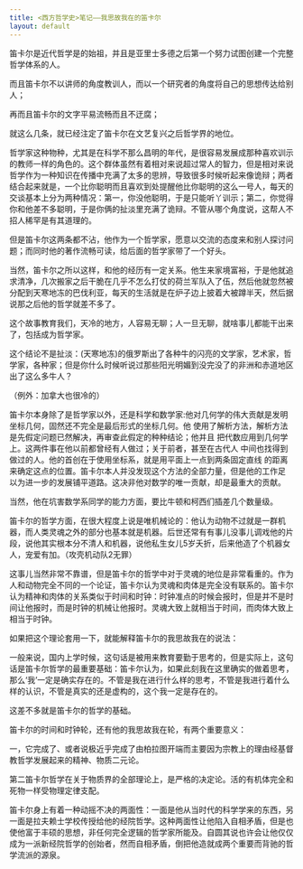 ```yaml
---
title: <西方哲学史>笔记——我思故我在的笛卡尔
layout: default
---
```


笛卡尔是近代哲学是的始祖，并且是亚里士多德之后第一个努力试图创建一个完整哲学体系的人。

而且笛卡尔不以讲师的角度教训人，而以一个研究者的角度将自己的思想传达给别人；

再而且笛卡尔的文字平易流畅而且不迂腐；

就这么几条，就已经注定了笛卡尔在文艺复兴之后哲学界的地位。

哲学家这种物种，尤其是在科学不那么昌明的年代，是很容易发展成那种喜欢训示的教师一样的角色的。这个群体虽然有着相对来说超过常人的智力，但是相对来说哲学作为一种知识在传播中充满了太多的思辨，导致很多时候听起来像诡辩；两者结合起来就是，一个比你聪明而且喜欢到处提醒他比你聪明的这么一号人，每天的交谈基本上分为两种情况：第一，你没他聪明，于是只能听丫训示；第二，你觉得你和他差不多聪明，于是你俩的扯淡里充满了诡辩。不管从哪个角度说，这帮人不招人稀罕是有其道理的。

但是笛卡尔这两条都不沾，他作为一个哲学家，愿意以交流的态度来和别人探讨问题；而同时他的著作流畅可读，给后面的哲学家带了一个好头。

当然，笛卡尔之所以这样，和他的经历有一定关系。他生来家境富裕，于是他就追求清净，几次搬家之后干脆在几乎不怎么打仗的荷兰军队入了伍，然后他就忽然被分配到天寒地冻的巴伐利亚，每天的生活就是在炉子边上披着大被蹲半天，然后据说那之后他的哲学就差不多了。

这个故事教育我们，天冷的地方，人容易无聊；人一旦无聊，就啥事儿都能干出来了，包括成为哲学家。

这个结论不是扯淡：(天寒地冻)的俄罗斯出了各种牛的闪亮的文学家，艺术家，哲学家，各种家；但是你什么时候听说过那些阳光明媚到没完没了的非洲和赤道地区出了这么多牛人？

（例外：加拿大也很冷的）

笛卡尔本身除了是哲学家以外，还是科学和数学家:他对几何学的伟大贡献是发明坐标几何，固然还不完全是最后形式的坐标几何。他 使用了解析方法，解析方法是先假定问题已然解决，再审查此假定的种种结论；他并且 把代数应用到几何学上。这两件事在他以前都曾经有人做过；关于前者，甚至在古代人 中间也找得到做过的人。他的首创在于使用坐标系，就是用平面上一点到两条固定直线 的距离来确定这点的位置。笛卡尔本人并没发现这个方法的全部力量，但是他的工作足 以为进一步的发展铺平道路。这决非他对数学的唯一贡献，却是最重大的贡献。

当然，他在坑害数学系同学的能力方面，要比牛顿和柯西们插差几个数量级。

笛卡尔的哲学方面，在很大程度上说是唯机械论的：他认为动物不过就是一群机器，而人类灵魂之外的部分也基本就是机器。后世还常有有事儿没事儿调戏他的片段，说他其实根本分不清人和机器，说他私生女儿5岁夭折，后来他造了个机器女人，宠爱有加。（攻壳机动队2无罪）

这事儿当然非常不靠谱，但是笛卡尔的哲学中对于灵魂的地位是非常看重的。作为人和动物完全不同的一个论证，笛卡尔认为灵魂和肉体是完全没有联系的。笛卡尔认为精神和肉体的关系类似于时间和时钟：时钟准点的时候会报时，但是并不是时间让他报时，而是时钟的机械让他报时。灵魂大致上就相当于时间，而肉体大致上相当于时钟。

如果把这个理论套用一下，就能解释笛卡尔的我思故我在的说法：

一般来说，国内上学时候，这句话是被用来教育要勤于思考的，但是实际上，这句话是笛卡尔哲学的最重要基础：笛卡尔认为，如果此刻我在这里确实的做着思考，那么‘我’一定是确实存在的。不管是我在进行什么样的思考，不管是我进行着什么样的认识，不管是真实的还是虚构的，这个我一定是存在的。

这差不多就是笛卡尔的哲学的基础。

笛卡尔的时间和时钟轮，还有他的我思故我在轮，有两个重要意义：

一，它完成了、或者说极近乎完成了由柏拉图开端而主要因为宗教上的理由经基督教哲学发展起来的精神、物质二元论。

第二笛卡尔哲学在关于物质界的全部理论上，是严格的决定论。活的有机体完全和死物一样受物理定律支配。

笛卡尔身上有着一种动摇不决的两面性：一面是他从当时代的科学学来的东西，另一面是拉夫赖士学校传授给他的经院哲学。这种两面性让他陷入自相矛盾，但是也使他富于丰硕的思想，非任何完全逻辑的哲学家所能及。自圆其说也许会让他仅仅成为一派新经院哲学的创始者，然而自相矛盾，倒把他造就成两个重要而背驰的哲学流派的源泉。